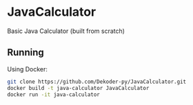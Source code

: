 # JavaCalculator
Basic Java Calculator (built from scratch)

## Running
Using Docker:
```bash
git clone https://github.com/Dekoder-py/JavaCalculator.git
docker build -t java-calculator JavaCalculator
docker run -it java-calculator
```
